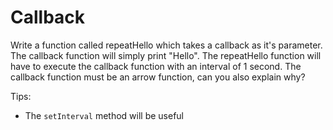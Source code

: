 # Callback

Write a function called repeatHello which takes a callback as it's parameter. The callback function will simply print "Hello". The repeatHello function will have to execute the callback function with an interval of 1 second. The callback function must be an arrow function, can you also explain why?

Tips:

- The `setInterval` method will be useful
  